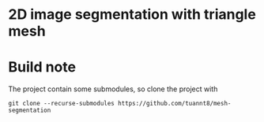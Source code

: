 # 2D image segmentation with triangle mesh

# Build note
The project contain some submodules, so clone the project with 
```shell
git clone --recurse-submodules https://github.com/tuannt8/mesh-segmentation
```

